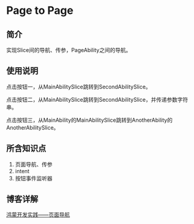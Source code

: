 # Page to Page
## 简介
实现Slice间的导航、传参，PageAbility之间的导航。
## 使用说明
点击按钮一，从MainAbilitySlice跳转到SecondAbilitySlice。

点击按钮二，从MainAbilitySlice跳转到SecondAbilitySlice，并传递参数字符串。

点击按钮三，从MainAbility的MainAbilitySlice跳转到AnotherAbility的AnotherAbilitySlice。
## 所含知识点
1. 页面导航、传参
2. intent
3. 按钮事件监听器
## 博客详解
[鸿蒙开发实践——页面导航](https://leeshy-tech.github.io/harmonyos_pagetopage/)